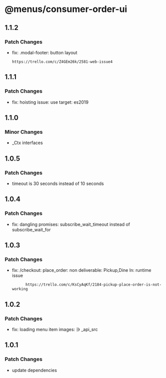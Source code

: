 # @menus/consumer-order-ui

## 1.1.2

### Patch Changes

- fix: .modal-footer: button layout

      https://trello.com/c/Z4GEm26k/2581-web-issue4

## 1.1.1

### Patch Changes

- fix: hoisting issue: use target: es2019

## 1.1.0

### Minor Changes

- \_Ctx interfaces

## 1.0.5

### Patch Changes

- timeout is 30 seconds instead of 10 seconds

## 1.0.4

### Patch Changes

- fix: dangling promises: subscribe_wait_timeout instead of subscribe_wait_for

## 1.0.3

### Patch Changes

- fix: /checkout: place_order: non deliverable: Pickup,Dine In: runtime issue

      	    https://trello.com/c/KsCyAqKf/2184-pickup-place-order-is-not-working

## 1.0.2

### Patch Changes

- fix: loading menu item images: ∋ \_api_src

## 1.0.1

### Patch Changes

- update dependencies
